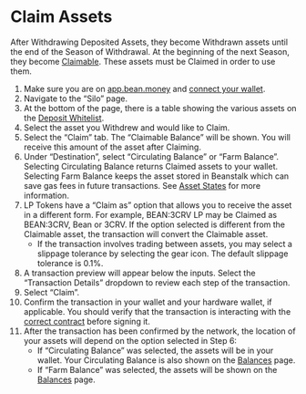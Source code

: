 # Claim Assets

After Withdrawing Deposited Assets, they become Withdrawn assets until the end of the Season of Withdrawal. At the beginning of the next Season, they become [Claimable](../../protocol/glossary.md#claimable-assets). These assets must be Claimed in order to use them.

1. Make sure you are on [app.bean.money](https://app.bean.money/) and [connect your wallet](../getting-started/connect-wallet.md).
2. Navigate to the “Silo” page.
3. At the bottom of the page, there is a table showing the various assets on the [Deposit Whitelist](../../farm/silo.md#deposit-whitelist).
4. Select the asset you Withdrew and would like to Claim.
5. Select the “Claim” tab. The “Claimable Balance” will be shown. You will receive this amount of the asset after Claiming.
6. Under “Destination”, select “Circulating Balance” or “Farm Balance”. Selecting Circulating Balance returns Claimed assets to your wallet. Selecting Farm Balance keeps the asset stored in Beanstalk which can save gas fees in future transactions. See [Asset States](../../protocol/asset-states.md) for more information.
7. LP Tokens have a “Claim as” option that allows you to receive the asset in a different form. For example, BEAN:3CRV LP may be Claimed as BEAN:3CRV, Bean or 3CRV. If the option selected is different from the Claimable asset, the transaction will convert the Claimable asset.
   * If the transaction involves trading between assets, you may select a slippage tolerance by selecting the gear icon. The default slippage tolerance is 0.1%.
8. A transaction preview will appear below the inputs. Select the “Transaction Details” dropdown to review each step of the transaction.
9. Select “Claim”.
10. Confirm the transaction in your wallet and your hardware wallet, if applicable. You should verify that the transaction is interacting with the [correct contract](../../protocol/contracts.md) before signing it.
11. After the transaction has been confirmed by the network, the location of your assets will depend on the option selected in Step 6:
    * If “Circulating Balance” was selected, the assets will be in your wallet. Your Circulating Balance is also shown on the [Balances](https://app.bean.money/#/balances) page.
    * If “Farm Balance” was selected, the assets will be shown on the [Balances](https://app.bean.money/#/balances) page.
